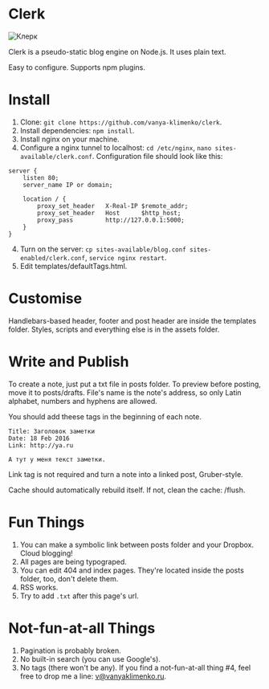 # Clerk
![Клерк](http://i.imgur.com/PCb721V.png)
  
Clerk is a pseudo-static blog engine on Node.js. It uses plain text.

Easy to configure. Supports npm plugins.
  
# Install
1. Clone: `git clone https://github.com/vanya-klimenko/clerk`.
2. Install dependencies: `npm install`.
4. Install nginx on your machine.
3. Configure a nginx tunnel to localhost: `cd /etc/nginx`, `nano sites-available/clerk.conf`. Configuration file should look like this:
```
server {
    listen 80;
    server_name IP or domain;

    location / {
        proxy_set_header   X-Real-IP $remote_addr;
        proxy_set_header   Host      $http_host;
        proxy_pass         http://127.0.0.1:5000;
    }
}
```
4. Turn on the server: `cp sites-available/blog.conf sites-enabled/clerk.conf`, `service nginx restart`.
5. Edit templates/defaultTags.html.

# Customise
Handlebars-based header, footer and post header are inside the templates folder. Styles, scripts and everything else is in the assets folder.

# Write and Publish
To create a note, just put a txt file in posts folder. To preview before posting, move it to posts/drafts. File's name is the note's address, so only Latin alphabet, numbers and hyphens are allowed.

You should add theese tags in the beginning of each note.
```
Title: Заголовок заметки
Date: 18 Feb 2016
Link: http://ya.ru

А тут у меня текст заметки.
```
Link tag is not required and turn a note into a linked post, Gruber-style.
   
Cache should automatically rebuild itself. If not, clean the cache: /flush.
  
# Fun Things
1. You can make a symbolic link between posts folder and your Dropbox. Cloud blogging!
2. All pages are being typograped.
3. You can edit 404 and index pages. They're located inside the posts folder, too, don't delete them.
4. RSS works.
5. Try to add `.txt` after this page's url.
  
# Not-fun-at-all Things
1. Pagination is probably broken.
2. No built-in search (you can use Google's).
3. No tags (there won't be any).
If you find a not-fun-at-all thing #4, feel free to drop me a line: v@vanyaklimenko.ru.
